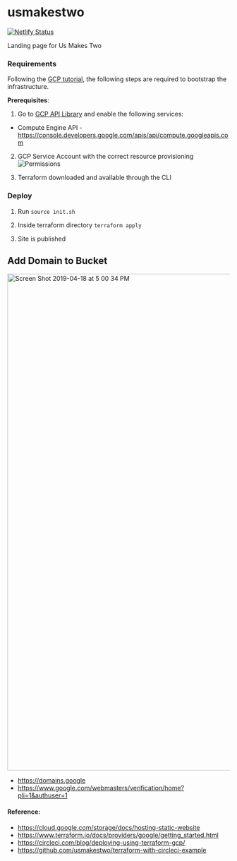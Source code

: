 # usmakestwo

[![Netlify Status](https://api.netlify.com/api/v1/badges/7f3263ed-5b1c-4751-92c5-2fbeb5804ef6/deploy-status)](https://app.netlify.com/sites/zealous-fermi-55ce0b/deploys)

Landing page for Us Makes Two

### Requirements

Following the [GCP tutorial](https://www.terraform.io/docs/providers/google/getting_started.html), the following steps are required to bootstrap the infrastructure.

**Prerequisites**:

1. Go to [GCP API Library](https://console.developers.google.com/apis/library) and enable the following services:

- Compute Engine API - https://console.developers.google.com/apis/api/compute.googleapis.com

2. GCP Service Account with the correct resource provisioning
![Permissions](https://github.com/telus/analytics-data-pipeline/blob/master/assets/service-account-permissions.png)

3. Terraform downloaded and available through the CLI

### Deploy

1. Run `source init.sh`

2. Inside terraform directory `terraform apply`

3. Site is published

## Add Domain to Bucket

<img width="1126" alt="Screen Shot 2019-04-18 at 5 00 34 PM" src="https://user-images.githubusercontent.com/1566236/56391180-e6e58d80-61fb-11e9-82b5-57f4891437f9.png">

- https://domains.google
- https://www.google.com/webmasters/verification/home?pli=1&authuser=1

#### Reference:

- https://cloud.google.com/storage/docs/hosting-static-website
- https://www.terraform.io/docs/providers/google/getting_started.html
- https://circleci.com/blog/deploying-using-terraform-gcp/
- https://github.com/usmakestwo/terraform-with-circleci-example

